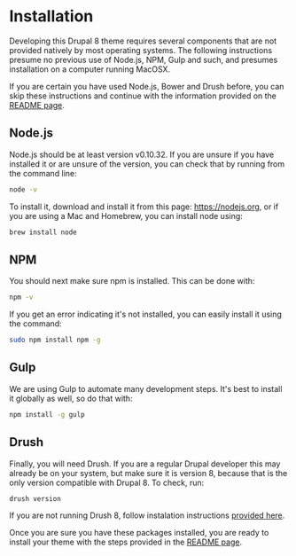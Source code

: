 # Installation

Developing this Drupal 8 theme requires several components that are not provided natively by most operating systems. The following instructions presume no previous use of Node.js, NPM, Gulp and such, and presumes installation on a computer running MacOSX.

If you are certain you have used Node.js, Bower and Drush before, you can skip these instructions and continue with the information provided on the [README page](https://github.com/startinggravity/Drupal-8-Theme/blob/master/README.md#installation-instructions).

## Node.js

Node.js should be at least version v0.10.32. If you are unsure if you have installed it or are unsure of the version, you can check that by running from the command line:

```bash
node -v
```

To install it, download and install it from this page: https://nodejs.org, or if you are using a Mac and Homebrew, you can install node using: 

```bash
brew install node
```

## NPM

You should next make sure npm is installed. This can be done with: 

```bash 
npm -v
```

If you get an error indicating it's not installed, you can easily install it using the command: 

```bash
sudo npm install npm -g
```

## Gulp

We are using Gulp to automate many development steps. It's best to install it globally as well, so do that with:

```bash
npm install -g gulp
```

## Drush

Finally, you will need Drush. If you are a regular Drupal developer this may already be on your system, but make sure it is version 8, because that is the only version compatible with Drupal 8. To check, run:

```bash
drush version
```

If you are not running Drush 8, follow instalation instructions [provided here](http://www.drush.org/en/master/install/).

Once you are sure you have these packages installed, you are ready to install your theme with the steps provided in the [README page](https://github.com/startinggravity/Drupal-8-Theme/blob/master/README.md#installation-instructions). 
